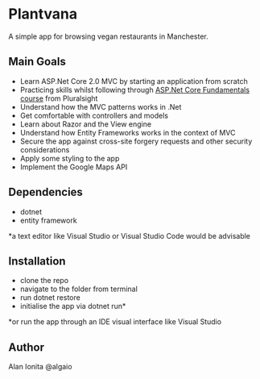 # Plantvana 

A simple app for browsing vegan restaurants in Manchester.

## Main Goals 
- Learn ASP.Net Core 2.0 MVC by starting an application from scratch 
- Practicing skills whilst following through [ASP.Net Core Fundamentals course](https://app.pluralsight.com/library/courses/aspdotnet-core-fundamentals/table-of-contents) from Pluralsight
- Understand how the MVC patterns works in .Net
- Get comfortable with controllers and models
- Learn about Razor and the View engine
- Understand how Entity Frameworks works in the context of MVC 
- Secure the app against cross-site forgery requests and other security considerations 
- Apply some styling to the app
- Implement the Google Maps API

## Dependencies
- dotnet
- entity framework

*a text editor like Visual Studio or Visual Studio Code would be advisable 

## Installation 
- clone the repo 
- navigate to the folder from terminal
- run dotnet restore
- initialise the app via dotnet run*

*or run the app through an IDE visual interface like Visual Studio

## Author
Alan Ionita @algaio